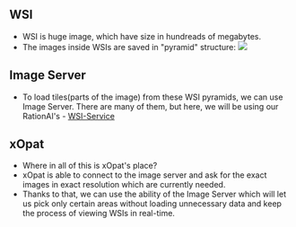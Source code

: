 ## WSI
- WSI is huge image, which have size in hundreads of megabytes.
- The images inside WSIs are saved in "pyramid" structure:
    ![](https://www.researchgate.net/publication/353893643/figure/fig2/AS:1056513544179712@1628903866268/WSI-images-are-stored-in-a-pyramidal-format-where-the-base-image-corresponds-to-the.png)

## Image Server
- To load tiles(parts of the image) from these WSI pyramids, we can use Image Server. There are many of them, but here, we will be using our RationAI's - [WSI-Service](https://github.com/RationAI/WSI-Service)
## xOpat
- Where in all of this is xOpat's place?
- xOpat is able to connect to the image server and ask for the exact images in exact resolution which are currently needed. 
- Thanks to that, we can use the ability of the Image Server which will let us pick only certain areas without loading unnecessary data and keep the process of viewing WSIs in real-time.